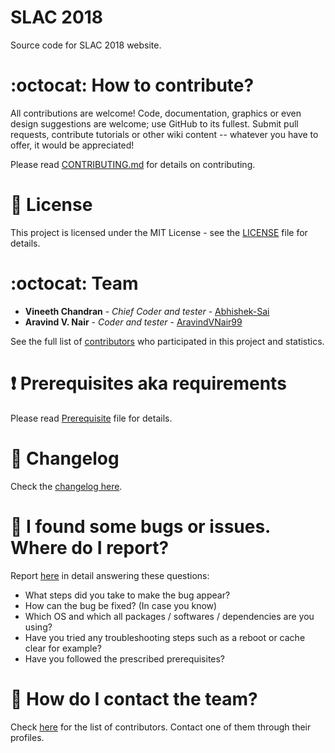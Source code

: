 # SLAC 2018

Source code for SLAC 2018 website.

# :octocat: How to contribute?

All contributions are welcome! Code, documentation, graphics or even design suggestions are welcome; use GitHub to its fullest. Submit pull requests, contribute tutorials or other wiki content -- whatever you have to offer, it would be appreciated!

Please read [CONTRIBUTING.md](CONTRIBUTING.md) for details on contributing.

# :scroll: License

This project is licensed under the MIT License - see the [LICENSE](LICENSE) file for details.

# :octocat: Team

* **Vineeth Chandran** - *Chief Coder and tester* - [Abhishek-Sai](https://github.com/vineeth-cnbr)
* **Aravind V. Nair** - *Coder and tester* - [AravindVNair99](https://github.com/aravindvnair99)

See the full list of [contributors](https://github.com/vineeth-cnbr/slac2018/graphs/contributors) who participated in this project and statistics.

# :heavy_exclamation_mark: Prerequisites aka requirements

Please read [Prerequisite](Prerequisite.md) file for details.

# :scroll: Changelog

Check the [changelog here](https://github.com/vineeth-cnbr/slac2018/commits/master).

# :scroll: I found some bugs or issues. Where do I report?

Report [here](https://github.com/vineeth-cnbr/slac2018/issues/new) in detail answering these questions:

* What steps did you take to make the bug appear?
* How can the bug be fixed? (In case you know)
* Which OS and which all packages / softwares / dependencies are you using?
* Have you tried any troubleshooting steps such as a reboot or cache clear for example?
* Have you followed the prescribed prerequisites?

# :scroll: How do I contact the team?

Check [here](https://github.com/vineeth-cnbr/slac2018/graphs/contributors) for the list of contributors. Contact one of them through their profiles.
